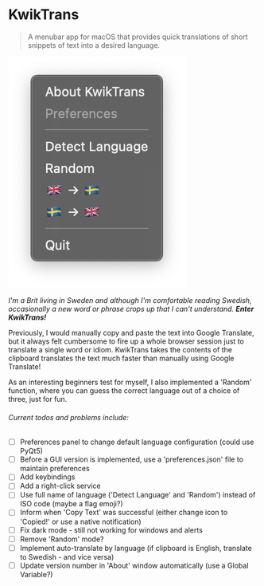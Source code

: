 # KwikTrans

> A menubar app for macOS that provides quick translations of short snippets of text into a desired language.

![Screenshot from KwikTrans](https://github.com/cheerlessDreamer/kwiktrans/blob/bac0df42cfa677c5c60a8fcf24d67a0e310efb9b/kwiktransScreenshot.png)

*I'm a Brit living in Sweden and although I'm comfortable reading Swedish, occasionally a new word or phrase crops up that I can't understand. **Enter KwikTrans!***

Previously, I would manually copy and paste the text into Google Translate, but it always felt cumbersome to fire up a whole browser session just to translate a single word or idiom. KwikTrans takes the contents of the clipboard translates the text much faster than manually using Google Translate! 

As an interesting beginners test for myself, I also implemented a 'Random' function, where you can guess the correct language out of a choice of three, just for fun.

###### Current todos and problems include: 

- [ ] Preferences panel to change default language configuration (could use PyQt5)
- [ ] Before a GUI version is implemented, use a 'preferences.json' file to maintain preferences
- [ ] Add keybindings
- [ ] Add a right-click service
- [ ] Use full name of language ('Detect Language' and 'Random') instead of ISO code (maybe a flag emoji?)
- [ ] Inform when 'Copy Text' was successful (either change icon to 'Copied!' or use a native notification)
- [ ] Fix dark mode - still not working for windows and alerts
- [ ] Remove 'Random' mode?
- [ ] Implement auto-translate by language (if clipboard is English, translate to Swedish - and vice versa)
- [ ] Update version number in 'About' window automatically (use a Global Variable?)
